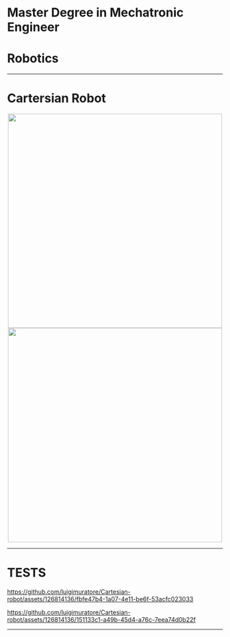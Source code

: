 # Master Degree in Mechatronic Engineer

# Robotics

----------------------------

# **Cartersian Robot**

<div align="center">
  <img src="https://github.com/luigimuratore/Cartesian-robot/assets/126814136/f06a9e45-4e02-4226-a2ec-7a7057c06556" width="500" />
</div>

<div align="center">
  <img src="https://github.com/luigimuratore/Cartesian-robot/assets/126814136/61764a3f-b96e-4f55-9e3f-6e439afe842b" width="500" />
</div>

-----------------------------

# **TESTS**

https://github.com/luigimuratore/Cartesian-robot/assets/126814136/fbfe47b4-1a07-4e11-be6f-53acfc023033


https://github.com/luigimuratore/Cartesian-robot/assets/126814136/151133c1-a49b-45d4-a76c-7eea74d0b22f



----------------------------
